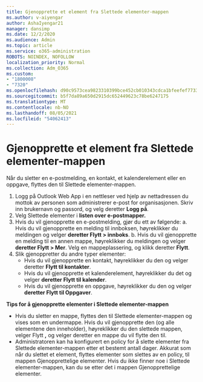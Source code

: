 ```yaml
---
title: Gjenopprette et element fra Slettede elementer-mappen
ms.author: v-aiyengar
author: AshaIyengar21
manager: dansimp
ms.date: 12/2/2020
ms.audience: Admin
ms.topic: article
ms.service: o365-administration
ROBOTS: NOINDEX, NOFOLLOW
localization_priority: Normal
ms.collection: Adm_O365
ms.custom:
- "1800008"
- "7320"
ms.openlocfilehash: d90c9573cea9823310399bce452cb010343cdca1bfeefef7733550125b20fffc
ms.sourcegitcommit: b5f7da89a650d2915dc652449623c78be6247175
ms.translationtype: MT
ms.contentlocale: nb-NO
ms.lasthandoff: 08/05/2021
ms.locfileid: "54062413"
---
```

# <a name="recover-an-item-from-your-deleted-items-folder"></a>Gjenopprette et element fra Slettede elementer-mappen

Når du sletter en e-postmelding, en kontakt, et kalenderelement eller en oppgave, flyttes den til Slettede elementer-mappen.

1. Logg på Outlook Web App i en nettleser ved hjelp av nettadressen du mottok av personen som administrerer e-post for organisasjonen. Skriv inn brukernavn og passord, og velg deretter **Logg på**.
1. Velg Slettede elementer i **listen over e-postmapper.**
1. Hvis du vil gjenopprette en e-postmelding, gjør du ett av følgende: a. Hvis du vil gjenopprette en melding til innboksen, høyreklikker du meldingen og velger **deretter Flytt > innboks**.
    b. Hvis du vil gjenopprette en melding til en annen mappe, høyreklikker du meldingen og velger **deretter Flytt > Mer**. Velg en mappeplassering, og klikk deretter **Flytt**.
4. Slik gjenoppretter du andre typer elementer:
    - Hvis du vil gjenopprette en kontakt, høyreklikker du den og velger deretter **Flytt til kontakter**.
    - Hvis du vil gjenopprette et kalenderelement, høyreklikker du det og velger **deretter Flytt til kalender**.
    - Hvis du vil gjenopprette en oppgave, høyreklikker du den og velger **deretter Flytt til Oppgaver**.

**Tips for å gjenopprette elementer i Slettede elementer-mappen**

- Hvis du sletter en mappe, flyttes den til Slettede elementer-mappen og vises som en undermappe. Hvis du vil gjenopprette den (og alle elementene den inneholder), høyreklikker du den slettede mappen, velger Flytt **,** og velger deretter en mappe du vil flytte den til.
- Administratoren kan ha konfigurert en policy for å slette elementer fra Slettede elementer-mappen etter et bestemt antall dager. Akkurat som når du slettet et element, flyttes elementer som slettes av en policy, til mappen Gjenopprettelige elementer. Hvis du ikke finner noe i Slettede elementer-mappen, kan du se etter det i mappen Gjenopprettelige elementer.
